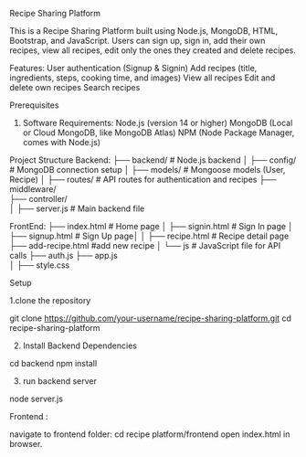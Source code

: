 Recipe Sharing Platform

This is a Recipe Sharing Platform built using Node.js, MongoDB, HTML, Bootstrap, and JavaScript. Users can sign up, sign in, add their own recipes, view all recipes, edit only the ones they created and delete recipes.

Features:
User authentication (Signup & Signin)
Add recipes (title, ingredients, steps, cooking time, and images)
View all recipes
Edit and delete own recipes
Search recipes

Prerequisites

1. Software Requirements:
Node.js (version 14 or higher)
MongoDB (Local or Cloud MongoDB, like MongoDB Atlas)
NPM (Node Package Manager, comes with Node.js)

Project Structure
Backend:
├── backend/                   # Node.js backend
│   ├── config/                 # MongoDB connection setup
│   ├── models/                 # Mongoose models (User, Recipe)
│   ├── routes/                 # API routes for authentication and recipes
     ├── middleware/    
     ├── controller/                              
│   ├── server.js                  # Main backend file


FrontEnd: 
├── index.html              # Home page
│   ├── signin.html             # Sign In page
│   ├── signup.html             # Sign Up page│ 
│   ├── recipe.html            # Recipe detail page
     ├── add-recipe.html      #add new recipe
│   └── js                         # JavaScript file for API calls
         ├── auth.js
         ├── app.js           
│   ├── style.css       


Setup    

1.clone the repository      

git clone https://github.com/your-username/recipe-sharing-platform.git
cd recipe-sharing-platform

2. Install Backend Dependencies
   
cd backend
npm install

3. run backend server
 
node server.js  

Frontend :

navigate to frontend folder: cd recipe platform/frontend
open index.html in browser.